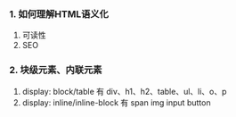 ### 1. 如何理解HTML语义化

1. 可读性
2. SEO

### 2. 块级元素、内联元素

1. display: block/table  有 div、h1、h2、table、ul、li、o、p
2. display: inline/inline-block  有 span img input button

